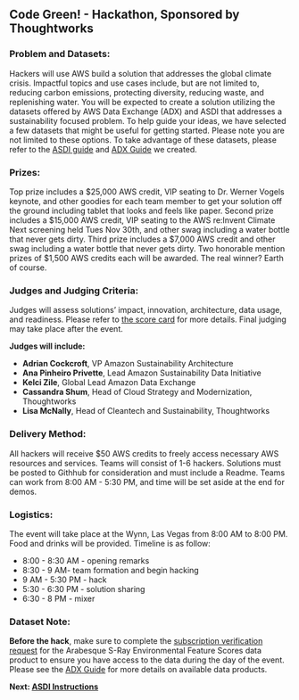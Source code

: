 ## Code Green! - Hackathon, Sponsored by Thoughtworks

### Problem and Datasets:
Hackers will use AWS build a solution that addresses the global climate crisis. Impactful topics and use cases include, but are not limited to, reducing carbon emissions, protecting diversity, reducing waste, and replenishing water.
You will be expected to create a solution utilizing the datasets offered by AWS Data Exchange (ADX) and ASDI that addresses a sustainability focused problem. To help guide your ideas, we have selected a few datasets that might be useful for getting started. Please note you are not limited to these options.
To take advantage of these datasets, please refer to the [ASDI guide](ASDI-Instructions.md) and [ADX Guide](ADX-Instructions.md) we created.

### Prizes:
Top prize includes a $25,000 AWS credit, VIP seating to Dr. Werner Vogels keynote, and other goodies for each team member to get your solution off the ground including tablet that looks and feels like paper.
Second prize includes a $15,000 AWS credit, VIP seating to the AWS re:Invent Climate Next screening held Tues Nov 30th, and other swag including a water bottle that never gets dirty.
Third prize includes a $7,000 AWS credit and other swag including a water bottle that never gets dirty.
Two honorable mention prizes of $1,500 AWS credits each will be awarded.
The real winner? Earth of course.

### Judges and Judging Criteria:
Judges will assess solutions’ impact, innovation, architecture, data usage, and readiness. Please refer to [the score card](scorecard.md) for more details. Final judging may take place after the event. 
 
**Judges will include:**
- **Adrian Cockcroft**, VP Amazon Sustainability Architecture
- **Ana Pinheiro Privette**, Lead Amazon Sustainability Data Initiative 
- **Kelci Zile**, Global Lead Amazon Data Exchange
- **Cassandra Shum**, Head of Cloud Strategy and Modernization, Thoughtworks 
- **Lisa McNally**, Head of Cleantech and Sustainability, Thoughtworks


### Delivery Method: 
All hackers will receive $50 AWS credits to freely access necessary AWS resources and services. Teams will consist of 1-6 hackers. Solutions must be posted to Githhub for consideration and must include a Readme. 
Teams can work from 8:00 AM - 5:30 PM, and time will be set aside at the end for demos.

### Logistics: 
The event will take place at the Wynn, Las Vegas from 8:00 AM to 8:00 PM. Food and drinks will be provided. Timeline is as follow: 
- 8:00 - 8:30 AM - opening remarks
- 8:30 - 9 AM- team formation and begin hacking
- 9 AM - 5:30 PM - hack
- 5:30 - 6:30 PM - solution sharing
- 6:30 - 8 PM - mixer

### Dataset Note: 
**Before the hack**, make sure to complete the [subscription verification request](https://aws.amazon.com/marketplace/pp/prodview-prvqsymeaubya?sr=0-1&ref_=beagle&applicationId=AWSMPContessa) for the Arabesque S-Ray Environmental Feature Scores data product to ensure you have access to the data during the day of the event. Please see the [ADX Guide](https://github.com/awslabs/amazon-asdi/blob/main/ADX-Instructions.md) for more details on available data products.

**Next: [ASDI Instructions](ASDI-Instructions.md)**

